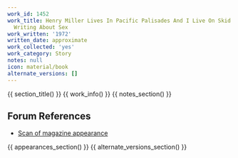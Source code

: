 ```yaml
---
work_id: 1452
work_title: Henry Miller Lives In Pacific Palisades And I Live On Skid Row, Still
  Writing About Sex
work_written: '1972'
written_date: approximate
work_collected: 'yes'
work_category: Story
notes: null
icon: material/book
alternate_versions: []
---
```


{{ section_title() }}
{{ work_info() }}
{{ notes_section() }}
## Forum References
- [Scan of magazine appearance](https://bukowskiforum.com/threads/knight-vol-9-no-7-1972-henry-miller-lives-in-pacific-palisades-and-i-live-on-skid-row-still-writing-about-sex.12199/)

{{ appearances_section() }}
{{ alternate_versions_section() }}